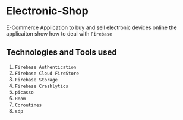 # Electronic-Shop
E-Commerce Application to buy and sell electronic devices online
the applicaiton show how to deal with `Firebase`

## Technologies and Tools used
1. `Firebase Authentication`
2. `Firebase Cloud FireStore`
3. `Firebase Storage`
4. `Firebase Crashlytics`
5. `picasso`
6. `Room`
7. `Coroutines`
8. `sdp`

